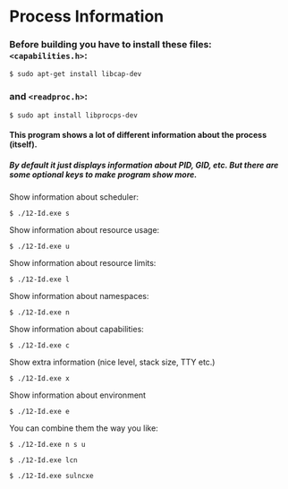 # Process Information

### Before building you have to install these files: `<capabilities.h>`:
```console
$ sudo apt-get install libcap-dev
```

### and `<readproc.h>`:
```console
$ sudo apt install libprocps-dev
```

#### This program shows a lot of different information about the process (itself). 

##### By default it just displays information about PID, GID, etc. But there are some optional keys to make program show more.

Show information about scheduler:
```console
$ ./12-Id.exe s
```

Show information about resource usage:
```console
$ ./12-Id.exe u
```

Show information about resource limits:
```console
$ ./12-Id.exe l
```

Show information about namespaces:
```console
$ ./12-Id.exe n
```

Show information about capabilities:
```console
$ ./12-Id.exe c
```

Show extra information (nice level, stack size, TTY etc.)
```console
$ ./12-Id.exe x
```

Show information about environment
```console
$ ./12-Id.exe e
```

You can combine them the way you like:
```console
$ ./12-Id.exe n s u
```
```console
$ ./12-Id.exe lcn
```
```console
$ ./12-Id.exe sulncxe
```


